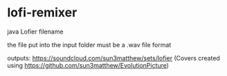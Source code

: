 # lofi-remixer
java Lofier filename

the file put into the input folder must be a .wav file format

outputs:
https://soundcloud.com/sun3matthew/sets/lofier
(Covers created using https://github.com/sun3matthew/EvolutionPicture)
